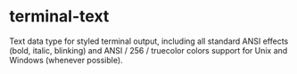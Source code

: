 # terminal-text
Text data type for styled terminal output, including all standard ANSI effects (bold, italic, blinking) and ANSI / 256 / truecolor colors support for Unix and Windows (whenever possible).
